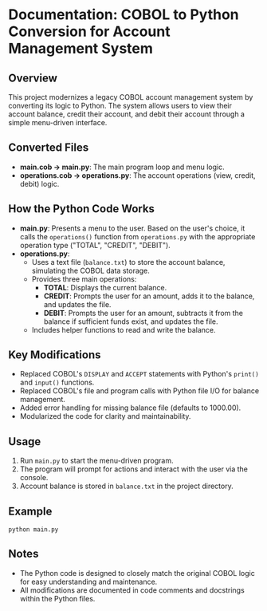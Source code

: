 # Documentation: COBOL to Python Conversion for Account Management System

## Overview
This project modernizes a legacy COBOL account management system by converting its logic to Python. The system allows users to view their account balance, credit their account, and debit their account through a simple menu-driven interface.

## Converted Files
- **main.cob → main.py**: The main program loop and menu logic.
- **operations.cob → operations.py**: The account operations (view, credit, debit) logic.

## How the Python Code Works
- **main.py**: Presents a menu to the user. Based on the user's choice, it calls the `operations()` function from `operations.py` with the appropriate operation type ("TOTAL", "CREDIT", "DEBIT").
- **operations.py**:
  - Uses a text file (`balance.txt`) to store the account balance, simulating the COBOL data storage.
  - Provides three main operations:
    - **TOTAL**: Displays the current balance.
    - **CREDIT**: Prompts the user for an amount, adds it to the balance, and updates the file.
    - **DEBIT**: Prompts the user for an amount, subtracts it from the balance if sufficient funds exist, and updates the file.
  - Includes helper functions to read and write the balance.

## Key Modifications
- Replaced COBOL's `DISPLAY` and `ACCEPT` statements with Python's `print()` and `input()` functions.
- Replaced COBOL's file and program calls with Python file I/O for balance management.
- Added error handling for missing balance file (defaults to 1000.00).
- Modularized the code for clarity and maintainability.

## Usage
1. Run `main.py` to start the menu-driven program.
2. The program will prompt for actions and interact with the user via the console.
3. Account balance is stored in `balance.txt` in the project directory.

## Example
```
python main.py
```

## Notes
- The Python code is designed to closely match the original COBOL logic for easy understanding and maintenance.
- All modifications are documented in code comments and docstrings within the Python files.
